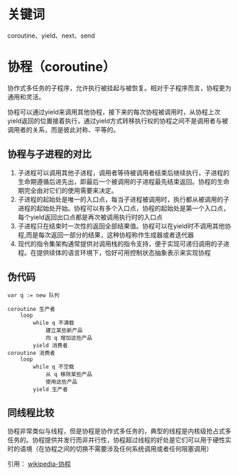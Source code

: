 # 关键词
coroutine、yield、next、send

# 协程（coroutine）
协作式多任务的子程序，允许执行被挂起与被恢复。相对于子程序而言，协程更为通用和灵活。

协程可以通过yield来调用其他协程，接下来的每次协程被调用时，从协程上次yield返回的位置接着执行，通过yield方式转移执行权的协程之间不是调用者与被调用者的关系，而是彼此对称、平等的。

## 协程与子进程的对比
1. 子进程可以调用其他子进程，调用者等待被调用者结束后继续执行，子进程的生命期遵循后进先出，即最后一个被调用的子进程最先结束返回。协程的生命期完全由对它们的使用需要来决定。
2. 子进程的起始处是唯一的入口点，每当子进程被调用时，执行都从被调用的子进程的起始处开始。协程可以有多个入口点，协程的起始处是第一个入口点，每个yield返回出口点都是再次被调用执行时的入口点
3. 子进程只在结束时一次性的返回全部结果值。协程可以在yield时不调用其他协程,而是每次返回一部分的结果，这种协程称作生成器或者迭代器
4. 现代的指令集架构通常提供对调用栈的指令支持，便于实现可递归调用的子进程。在提供续体的语言环境下，恰好可用控制状态抽象表示来实现协程

## 伪代码

```
var q := new 队列

coroutine 生产者
    loop
        while q 不满载
            建立某些新产品
            向 q 增加这些产品
        yield 消费者
coroutine 消费者
    loop
        while q 不空载
            从 q 移除某些产品
            使用这些产品
        yield 生产者
```

## 同线程比较
协程非常类似与线程，但是协程是协作式多任务的，典型的线程是内核级抢占式多任务的。协程提供并发行而非并行性，协程超过线程的好处是它们可以用于硬性实时的语境（在协程之间的切换不需要涉及任何系统调用或者任何阻塞调用）


引用：
[wikipedia-协程](https://zh.wikipedia.org/wiki/%E5%8D%8F%E7%A8%8B)